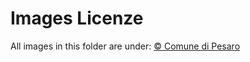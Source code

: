 # Images Licenze

All images in this folder are under: [© Comune di Pesaro](http://webapp.comune.pesaro.pu.it/scriptcase/app/pandora/treemenu/)
